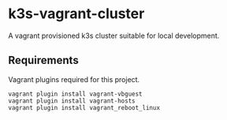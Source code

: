 # k3s-vagrant-cluster

A vagrant provisioned k3s cluster suitable for local development.

## Requirements

Vagrant plugins required for this project.

```shell
vagrant plugin install vagrant-vbguest
vagrant plugin install vagrant-hosts
vagrant plugin install vagrant_reboot_linux
```
